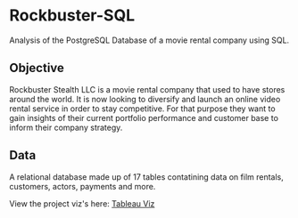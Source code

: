 # Rockbuster-SQL
Analysis of the PostgreSQL Database of a movie rental company using SQL.

## Objective

Rockbuster Stealth LLC is a movie rental company that used to have stores around the world. It is now looking to diversify and launch an online video rental service in order to stay competitive. For that purpose they want to gain insights of their current portfolio performance and customer base to inform their company strategy.

## Data

A relational database made up of 17 tables contatining data on film rentals, customers, actors, payments and more. 

View the project viz's here: [Tableau Viz](https://public.tableau.com/shared/H6DFN4SZF?:display_count=n&:origin=viz_share_link)
